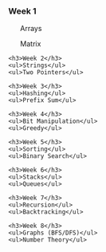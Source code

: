 <html>
  <head>
    <title>Codeforces Problems (800–1400)</title>
  </head>
  <body>
    <h3>Week 1</h3>
    <ul>Arrays</ul>
    <ul>Matrix</ul>

    <h3>Week 2</h3>
    <ul>Strings</ul>
    <ul>Two Pointers</ul>

    <h3>Week 3</h3>
    <ul>Hashing</ul>
    <ul>Prefix Sum</ul>

    <h3>Week 4</h3>
    <ul>Bit Manipulation</ul>
    <ul>Greedy</ul>

    <h3>Week 5</h3>
    <ul>Sorting</ul>
    <ul>Binary Search</ul>

    <h3>Week 6</h3>
    <ul>Stacks</ul>
    <ul>Queues</ul>

    <h3>Week 7</h3>
    <ul>Recursion</ul>
    <ul>Backtracking</ul>

    <h3>Week 8</h3>
    <ul>Graphs (BFS/DFS)</ul>
    <ul>Number Theory</ul>
  </body>
</html>
